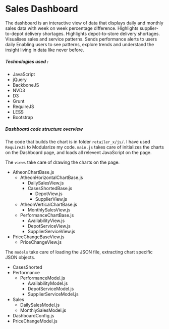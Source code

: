 # Sales Dashboard

The dashboard is an interactive view of data that displays daily and monthly sales data with week on week percentage difference. Highlights supplier-to-depot delivery shortages. Highlights depot-to-store delivery shortages. Visualises sales and service patterns. Sends performance alerts to users daily
Enabling users to see patterns, explore trends and understand the insight living in data like never before. 

##### Technologies used : 

  - JavaScript
  - jQuery 
  - BackboneJS
  - NVD3
  - D3
  - Grunt
  - RequireJS
  - LESS
  - Bootstrap
  
##### Dashboard code structure overview 
The code that builds the chart is in folder `retailer_x/js/`. I have used `RequireJS` to Modularize my code. `main.js` takes care of initializes the charts on the Dashboard page, and loads all relevent JavaScript on the page.

The `views` take care of drawing the charts on the page. 
+ AtheonChartBase.js
  + AtheonHorizontalChartBase.js
    - DailySalesView.js
    - CasesShortedBase.js
      - DepotView.js
      - SupplierView.js
  + AtheonVerticalChartBase.js	
    - MonthlySalesView.js
  + PerformanceChartBase.js
    - AvailabilityView.js
    - DepotServiceView.js
    - SupplierServiceView.js
+ PriceChangeBaseView.js
  + PriceChangeView.js

The `models` take care of loading the JSON file, extracting chart specific JSON objects.
+ CasesShorted
+ Performance
  - PerformanceModel.js
    - AvailabilityModel.js
    - DepotServiceModel.js
    - SupplierServiceModel.js
+ Sales
  - DailySalesModel.js
  - MonthlySalesModel.js
+ DashboardConfig.js
+ PriceChangeModel.js
